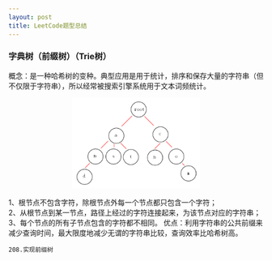 ```yaml
---
layout: post
title: LeetCode题型总结
---
```

### 字典树（前缀树）（Trie树）

概念：是一种哈希树的变种。典型应用是用于统计，排序和保存大量的字符串（但不仅限于字符串），所以经常被搜索引擎系统用于文本词频统计。

<div align="center">
    <img src="/images/post/leetcode_notes/Trie.png" width="50%" height="50%">
</div>

1、根节点不包含字符，除根节点外每一个节点都只包含一个字符；  
2、从根节点到某一节点，路径上经过的字符连接起来，为该节点对应的字符串；  
3、每个节点的所有子节点包含的字符都不相同。
优点：利用字符串的公共前缀来减少查询时间，最大限度地减少无谓的字符串比较，查询效率比哈希树高。  

    208.实现前缀树
